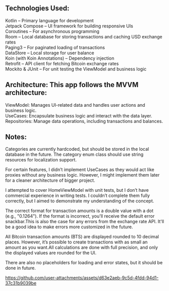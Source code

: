 ## Technologies Used:
Kotlin – Primary language for development <br />
Jetpack Compose – UI framework for building responsive UIs <br />
Coroutines – For asynchronous programming <br />
Room – Local database for storing transactions and caching USD exchange rates <br />
Paging3 – For paginated loading of transactions <br />
DataStore – Local storage for user balance <br />
Koin (with Koin Annotations) – Dependency injection <br />
Retrofit – API client for fetching Bitcoin exchange rates <br />
Mockito & JUnit – For unit testing the ViewModel and business logic <br />

## Architecture: This app follows the MVVM architecture:
ViewModel: Manages UI-related data and handles user actions and business logic. <br />
UseCases: Encapsulate business logic and interact with the data layer. <br />
Repositories: Manage data operations, including transactions and balances. <br />

## Notes:
Categories are currently hardcoded, but should be stored in the local database in the future. The category enum class should use string resources for localization support. <br />

For certain features, I didn’t implement UseCases as they would act like proxies without any business logic. However, I might implement them later for a cleaner architecture of bigger project. <br />

I attempted to cover HomeViewModel with unit tests, but I don’t have commercial experience in writing tests. I couldn’t complete them fully correctly, but I aimed to demonstrate my understanding of the concept. <br />

The correct format for transaction amounts is a double value with a dot (e.g., "0.1264"). If the format is incorrect, you'll receive the default error snackbar.This is also the case for any errors from the exchange rate API. It'll be a good idea to make errors more customized in the future. <br />

All Bitcoin transaction amounts (BTS) are displayed rounded to 10 decimal places. However, it’s possible to create transactions with as small an amount as you want.All calculations are done with full precision, and only the displayed values are rounded for the UI. <br />

There are also no placeholders for loading and error states, but it should be done in future. <br />

https://github.com/user-attachments/assets/d63e2aeb-9c5d-4fdd-94d1-37c31b9039be
